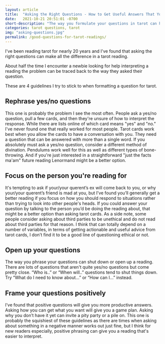 ```yaml
---
layout: article
title:  "Asking the Right Questions - How to Get Useful Answers That You Can Interpret From Your Tarot Cards (Even As a Beginner)"
date:   2021-10-21 20:51:01 -0700
short-description: "The way you formulate your questions in tarot can have a big effect on the answers you get. Here are 4 guidelines I use when asking questions in a tarot reading."
categories: tarot questions, tarot
img: "asking-questions.jpg"
permalink: /good-questions-for-tarot-readings/
---
```


I've been reading tarot for nearly 20 years and I've found that asking the right questions can make all the difference in a tarot reading.

About half the time I encounter a newbie looking for help interpreting a reading the problem can be traced back to the way they asked their question.

These are 4 guidelines I try to stick to when formatting a question for tarot.

## Rephrase yes/no questions
This one is probably the problem I see the most often. People ask a yes/no question, pull a few cards, and then they're unsure of how to interpret the response. While there are lists online of which card means "yes" and "no." I've never found one that really worked for most people.
Tarot cards work best when you allow the cards to have a conversation with you. They need a question that can be answered with more than a single word.
If you absolutely must ask a yes/no question, consider a different method of divination. Pendulums work well for this as well as different types of bone-throwing. And if you're just interested in a straightforward "just the facts ma'am" future reading Lenormand might be a better option.

## Focus on the person you're reading for
It's tempting to ask if your/your querent’s ex will come back to you, or why your/your querent’s friend is mad at you, but I’ve found you’ll generally get a better reading if you focus on how you should respond to situations rather than trying to look into other people's heads.
If you could answer your question by talking to the person you’d be doing the reading about, that might be a better option than asking tarot cards.
As a side note, some people consider asking about third parties to be unethical and do not read about third parties for that reason. I think that can totally depend on a number of variables, in terms of getting actionable and useful advice from tarot cards, I don’t find it to be a good line of questioning ethical or not.

## Open up your questions
The way you phrase your questions can shut down or open up a reading. There are lots of questions that aren't quite yes/no questions but come pretty close. “Who is..” or “When will..” questions tend to shut things down. Try “What do I need to know about…” or “How can I…” instead.

## Frame your questions positively
I’ve found that positive questions will give you more productive answers. Asking how you can get what you want will give you a game plan. Asking why you don’t have it yet can invite a pity party or a pile on.
This one is probably the squishiest of these guidelines as there are times when asking about something in a negative manner works out just fine, but I think for new readers especially, positive phrasing can give you a reading that's easier to interpret.
